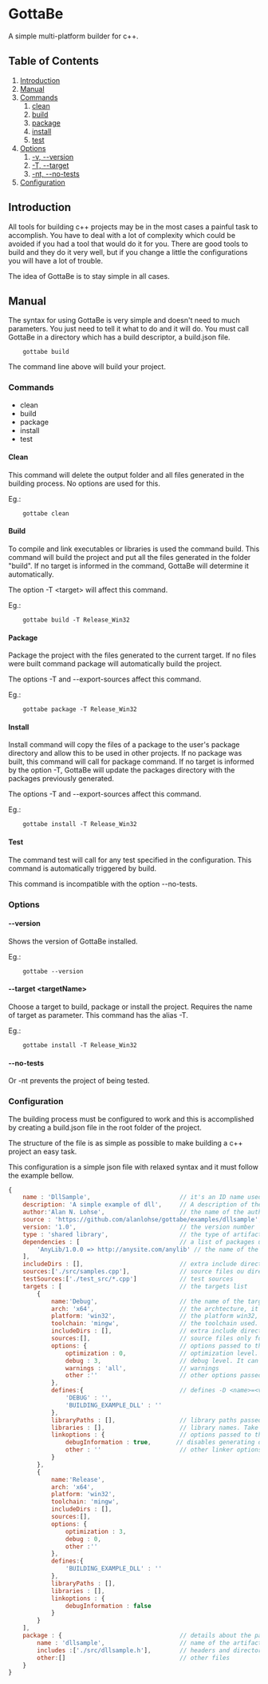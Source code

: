 # GottaBe
A simple multi-platform builder for c++.

## Table of Contents
1. [Introduction](#introduction)
2. [Manual](#manual)
3. [Commands](#commands)
    1. [clean](#clean)
    2. [build](#build)
    3. [package](#package)
    4. [install](#install)
    5. [test](#test)
4. [Options](#options)
    1. [-v, --version](#-version)
    2. [-T, --target](#-target-lt-targetname-gt-)
    4. [-nt, --no-tests](#-no-tests)
5. [Configuration](#configuration)

## Introduction

All tools for building c++ projects may be in the most cases a painful task to accomplish. You have to deal with a lot of complexity which could be avoided if you had a tool that would do it for you.
There are good tools to build and they do it very well, but if you change a little the configurations you will have a lot of trouble.

The idea of GottaBe is to stay simple in all cases.

## Manual

The syntax for using GottaBe is very simple and doesn't need to much parameters. You just need to tell it what to do and it will do. You must call GottaBe in a directory which has a build descriptor, a build.json file.

```
    gottabe build
```
The command line above will build your project.

### Commands

* clean
* build
* package
* install
* test

#### Clean

This command will delete the output folder and all files generated in the building process.
No options are used for this.

Eg.:
```
    gottabe clean
```

#### Build

To compile and link executables or libraries is used the command build. This command will build the project and put all the files generated in the folder "build". If no target is informed in the command, GottaBe will determine it automatically.

The option -T &lt;target&gt; will affect this command.

Eg.:
```
    gottabe build -T Release_Win32
```

#### Package

Package the project with the files generated to the current target. If no files were built command package will automatically build the project.

The options -T and --export-sources affect this command.

Eg.:
```
    gottabe package -T Release_Win32
```

#### Install

Install command will copy the files of a package to the user's package directory and allow this to be used in other projects. If no package was built, this command will call for package command. If no target is informed by the option -T, GottaBe will update the packages directory with the packages previously generated.

The options -T and --export-sources affect this command.

Eg.:
```
    gottabe install -T Release_Win32
```

#### Test

The command test will call for any test specified in the configuration. This command is automatically triggered by build.

This command is incompatible with the option --no-tests.

### Options

#### --version

Shows the version of GottaBe installed.

Eg.:
```
    gottabe --version
```

#### --target &lt;targetName&gt;

Choose a target to build, package or install the project. Requires the name of target as parameter.
This command has the alias -T.

Eg.:
```
    gottabe install -T Release_Win32
```

#### --no-tests

Or -nt prevents the project of being tested.

### Configuration

The building process must be configured to work and this is accomplished by creating a build.json file in the root folder of the project.

The structure of the file is as simple as possible to make building a c++ project an easy task.

This configuration is a simple json file with relaxed syntax and it must follow the example bellow.

``` JavaScript
{
    name : 'DllSample',                         // it's an ID name used to identify the package and the project
    description: 'A simple example of dll',     // A description of the project
    author:'Alan N. Lohse',                     // the name of the author
    source : 'https://github.com/alanlohse/gottabe/examples/dllsample', // the address of the source code repository
    version: '1.0',                             // the version number
    type : 'shared library',                    // the type of artifact generated it can be 'shared library', 'static library' ou 'executable'
    dependencies : [                            // a list of packages used to build
        'AnyLib/1.0.0 => http://anysite.com/anylib' // the name of the package followed by its version the mask '=>' and the site are not required, but necessary if you want GottaBe to get them from the web.
    ],
    includeDirs : [],                           // extra include directories
    sources:['./src/samples.cpp'],              // source files ou directories
    testSources:['./test_src/*.cpp']            // test sources
    targets : [                                 // the targets list
        {
            name:'Debug',                       // the name of the target
            arch: 'x64',                        // the archtecture, it can be x32, x64, arm or arm64
            platform: 'win32',                  // the platform win32, linux etc.
            toolchain: 'mingw',                 // the toolchain used. In the current version only mingw and msvc14 are available
            includeDirs : [],                   // extra include directories for this target
            sources:[],                         // source files only for this target
            options: {                          // options passed to the compiler
                optimization : 0,               // optimization level. It can be between 0 and 3
                debug : 3,                      // debug level. It can be between 0 and 3
                warnings : 'all',               // warnings
                other :''                       // other options passed directly to the compiler
            },
            defines:{                           // defines -D <name>=<value>
                'DEBUG' : '',
                'BUILDING_EXAMPLE_DLL' : ''
            },
            libraryPaths : [],                  // library paths passed to the linker. Take care it's not possible to use for dependencies
            libraries : [],                     // library names. Take care because these aren't treated as dependencies
            linkoptions : {                     // options passed to the linker
                debugInformation : true,       // disables generating debug information. Default is true
                other : ''                      // other linker options
            }
        },
        {
            name:'Release',
            arch: 'x64',
            platform: 'win32',
            toolchain: 'mingw',
            includeDirs : [],
            sources:[],
            options: {
                optimization : 3,
                debug : 0,
                other :''
            },
            defines:{
                'BUILDING_EXAMPLE_DLL' : ''
            },
            libraryPaths : [],
            libraries : [],
            linkoptions : {
                debugInformation : false
            }
        }
    ], 
    package : {                                 // details about the package
        name : 'dllsample',                     // name of the artifact
        includes :['./src/dllsample.h'],        // headers and directories to be packaged as include
        other:[]                                // other files
    }
}
```
